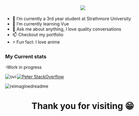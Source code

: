 <h1 align="center">
    <img src="https://readme-typing-svg.herokuapp.com/?font=Righteous&size=35&center=true&vCenter=true&width=500&height=70&duration=4000&lines=Hi+There!+👋;😁Peter+Kimutai+here!;" />
</h1>

<section align='center'>
<div>
    <ul align='left'>
        <li>🔭 I’m currently a 3rd year student at Strathmore University</li>
        <li>🌱 I’m currently learning Vue</li>
        <li>💬 Ask me about anything, I love quality conversations</li>
        <li>📫 Checkout my portfolio</li>
        <li>⚡ Fun fact: I love anime</li>
    </ul>
</div>
</section>

### My Current stats
-Work in progress
<section align='left'>
<img align='left' src="https://github-readme-stats.vercel.app/api/top-langs?username=KimutaiPeter&show_icons=true&locale=en&layout=compact&theme=chartreuse-dark" alt="ovi" />

[![Peter StackOverflow](https://github-readme-stackoverflow.vercel.app/?userID=14009549)](https://stackoverflow.com/users/14009549/peter)
</section>
<img src="https://myreadme.vercel.app/api/embed/KimutaiPeter?panels=userstatistics,toprepositories,toplanguages,commitgraph" alt="reimaginedreadme" />

<h1 align='center' >Thank you for visiting 😁</h1>

